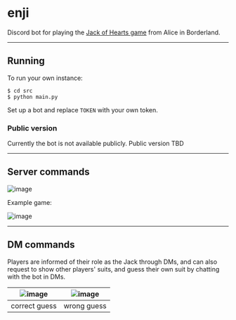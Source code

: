 # enji

Discord bot for playing the [Jack of Hearts game](https://aliceinborderland.fandom.com/wiki/Jack_of_Hearts) from Alice in Borderland. 

----
## Running
To run your own instance:
```
$ cd src
$ python main.py
```

Set up a bot and replace `TOKEN` with your own token.

### Public version
Currently the bot is not available publicly. Public version TBD

----

## Server commands
![image](https://user-images.githubusercontent.com/96564770/213006892-79fcbc80-c34c-45cc-8de1-5c8f33eada6b.png)

Example game:

![image](https://user-images.githubusercontent.com/96564770/213007409-75a2ab87-bc87-447c-be59-dd31d7753023.png)

----
## DM commands

Players are informed of their role as the Jack through DMs, and can also request to show other players' suits, and guess their own suit by chatting with the bot in DMs.

| ![image](https://user-images.githubusercontent.com/96564770/213006504-4737905c-b9d2-42a9-8e9c-19dee3a0a98c.png) | ![image](https://user-images.githubusercontent.com/96564770/213006625-97f8c581-9f43-4335-ae51-a742990abd98.png) |
| -- | -- |
| correct guess | wrong guess |
